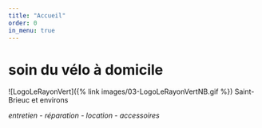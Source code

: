 ```yaml
---
title: "Accueil"
order: 0
in_menu: true
---
```

# soin du vélo à domicile
![LogoLeRayonVert]({% link images/03-LogoLeRayonVertNB.gif %})
Saint-Brieuc et environs

_entretien - réparation - location - accessoires_ 